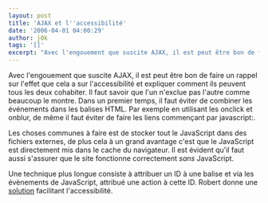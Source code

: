 ```yaml
---
layout: post
title: 'AJAX et l''accessibilité'
date: '2006-04-01 04:00:29'
author: j0k
tags: '[]'
excerpt: "Avec l'engouement que suscite AJAX, il est peut être bon de faire un rappel sur l'effet que cela a sur l'accessibilité et expliquer comment ils peuvent tous les deux cohabiter. Il faut savoir que l'un n'exclue pas l'autre comme beaucoup le montre.     \nDans un premier temps, il faut éviter de combiner les événements dans les balises HTML. Par exemple en utilisant      …"
---
```


Avec l'engouement que suscite AJAX, il est peut être bon de faire un rappel sur l'effet que cela a sur l'accessibilité et expliquer comment ils peuvent tous les deux cohabiter. Il faut savoir que l'un n'exclue pas l'autre comme beaucoup le montre.
Dans un premier temps, il faut éviter de combiner les événements dans les balises HTML. Par exemple en utilisant les onclick et onblur, de même il faut éviter de faire les liens commençant par javascript:.

Les choses communes à faire est de stocker tout le JavaScript dans des fichiers externes, de plus cela à un grand avantage c'est que le JavaScript est directement mis dans le cache du navigateur. Il est évident qu'il faut aussi s'assurer que le site fonctionne correctement _sans_ JavaScript.

Une technique plus longue consiste à attribuer un ID à une balise et via les évènements de JavaScript, attribué une action à cette ID. Robert donne une [solution](http://www.robertnyman.com/2006/03/23/ajax-javascript-and-accessibility/) facilitant l'accessibilité.
